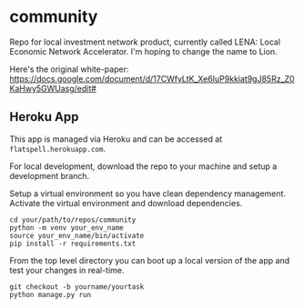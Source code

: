# community
Repo for local investment network product, currently called LENA: Local Economic Network Accelerator. 
I'm hoping to change the name to Lion.

Here's the original white-paper: https://docs.google.com/document/d/17CWfyLtK_Xe6IuP9kkiat9gJ85Rz_Z0KaHwy5GWUasg/edit#

## Heroku App
This app is managed via Heroku and can be accessed at `flatspell.herokuapp.com`.

For local development, download the repo to your machine and setup a development branch. 

Setup a virtual environment so you have clean dependency management. Activate the virtual environment and download dependencies.
```
cd your/path/to/repos/community
python -m venv your_env_name
source your_env_name/bin/activate
pip install -r requirements.txt
```

From the top level directory you can boot up a local version of the app and test your changes in real-time.
```
git checkout -b yourname/yourtask
python manage.py run
```
